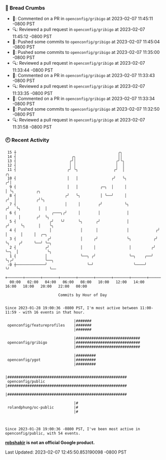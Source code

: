 ### 🍞 Bread Crumbs

 * 💬: Commented on a PR in  `openconfig/gribigo` at 2023-02-07 11:45:11 -0800 PST
 * 🔍: Reviewed a pull request in  `openconfig/gribigo` at 2023-02-07 11:45:12 -0800 PST
 * 🚢: Pushed some commits to `openconfig/gribigo` at 2023-02-07 11:45:04 -0800 PST
 * 🚢: Pushed some commits to `openconfig/gribigo` at 2023-02-07 11:35:00 -0800 PST
 * 🔍: Reviewed a pull request in  `openconfig/gribigo` at 2023-02-07 11:33:44 -0800 PST
 * 💬: Commented on a PR in  `openconfig/gribigo` at 2023-02-07 11:33:43 -0800 PST
 * 🔍: Reviewed a pull request in  `openconfig/gribigo` at 2023-02-07 11:33:35 -0800 PST
 * 💬: Commented on a PR in  `openconfig/gribigo` at 2023-02-07 11:33:34 -0800 PST
 * 🚢: Pushed some commits to `openconfig/gribigo` at 2023-02-07 11:32:50 -0800 PST
 * 🔍: Reviewed a pull request in  `openconfig/gribigo` at 2023-02-07 11:31:58 -0800 PST

### 🕘 Recent Activity
```
 15 ┼                                              ╭╮
 14 ┤                         ╭╮                   ││
 13 ┤                        ╭╯│                  ╭╯╰╮
 12 ┤                        │ │                  │  │
 11 ┤                       ╭╯ ╰╮                ╭╯  │                   ╭╮
 10 ┤                       │   │               ╭╯   ╰╮                 ╭╯│
  9 ┤                       │   │          ╭─╮  │     │                 │ ╰╮          ╭╮
  8 ┤                      ╭╯   ╰╮         │ ╰──╯     │                ╭╯  │         ╭╯╰╮
  7 ┤                      │     │        ╭╯          ╰╮              ╭╯   ╰╮        │  │
  6 ┤                ╭───╮╭╯     │        │            │              │     │       ╭╯  ╰╮
  5 ┤               ╭╯   ╰╯      ╰╮      ╭╯            │             ╭╯     ╰╮      │    ╰╮
  4 ┤               │             │      │             │            ╭╯       │      │     │  ╭─╮
  3 ┤              ╭╯             │     ╭╯             ╰╮          ╭╯        ╰╮    ╭╯     ╰──╯ ╰─╮
  2 ┤             ╭╯              │     │               │         ╭╯          ╰─╮  │             ╰╮
  1 ┤             │               ╰──╮ ╭╯               ╰─╮    ╭──╯             ╰╮╭╯              ╰──╮
 -0 ┼─────────────╯                  ╰─╯                  ╰────╯                 ╰╯                  ╰──
    +───────+───────+───────+───────+───────+───────+───────+───────+───────+───────+───────+───────+────
  00:00   02:00   04:00   06:00   08:00   10:00   12:00   14:00   16:00   18:00   20:00   22:00   00:00   

						Commits by Hour of Day


Since 2023-01-28 19:00:36 -0800 PST, I'm most active between 11:00-11:59 - with 16 events in that hour.

```



```
                               |#######
 openconfig/featureprofiles    |#######
                               |#######

                               |#############################
 openconfig/gribigo            |#############################
                               |#############################

                               |#########
 openconfig/ygot               |#########
                               |#########

                               |######################################################
 openconfig/public             |######################################################
                               |######################################################

                               |#
 rolandphung/oc-public         |#
                               |#



Since 2023-01-28 19:00:36 -0800 PST, I've been most active in openconfig/public, with 54 events.

```
**[robshakir](mailto:robjs@google.com) is not an official Google product.**  


Last Updated: 2023-02-07 12:45:50.853190098 -0800 PST
